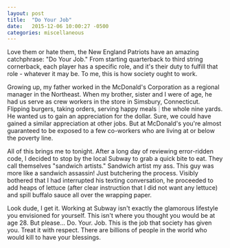 ```yaml
---
layout: post
title:  "Do Your Job"
date:   2015-12-06 10:00:27 -0500
categories: miscellaneous
---
```


<p>Love them or hate them, the New England Patriots have an amazing catchphrase: "Do Your Job." From starting quarterback to third string cornerback, each player has a specific role, and it's their duty to fulfill that role - whatever it may be. To me, this is how society ought to work.</p>

<p>Growing up, my father worked in the McDonald's Corporation as a regional manager in the Northeast. When my brother, sister and I were of age, he had us serve as crew workers in the store in Simsbury, Connecticut. Flipping burgers, taking orders, serving happy meals <span style="color: #a0a0a0;">|</span> the whole nine yards. He wanted us to gain an appreciation for the dollar. Sure, we could have gained a similar appreciation at other jobs. But at McDonald's you're almost guaranteed to be exposed to a few co-workers who are living at or below the poverty line.</p>

<p>All of this brings me to tonight. After a long day of reviewing error-ridden code, I decided to stop by the local Subway to grab a quick bite to eat. They call themselves "sandwich artists." Sandwich artist my ass. This guy was more like a sandwich assassin! Just butchering the process. Visibly bothered that I had interrupted his texting conversation, he proceeded to add heaps of lettuce (after clear instruction that I did not want any lettuce) and spill buffalo sauce all over the wrapping paper.</p>

<p>Look dude, I get it. Working at Subway isn't exactly the glamorous lifestyle you envisioned for yourself. This isn't where you thought you would be at age 28. But please... Do. Your. Job. This is the job that society has given you. Treat it with respect. There are billions of people in the world who would kill to have your blessings.</p>
